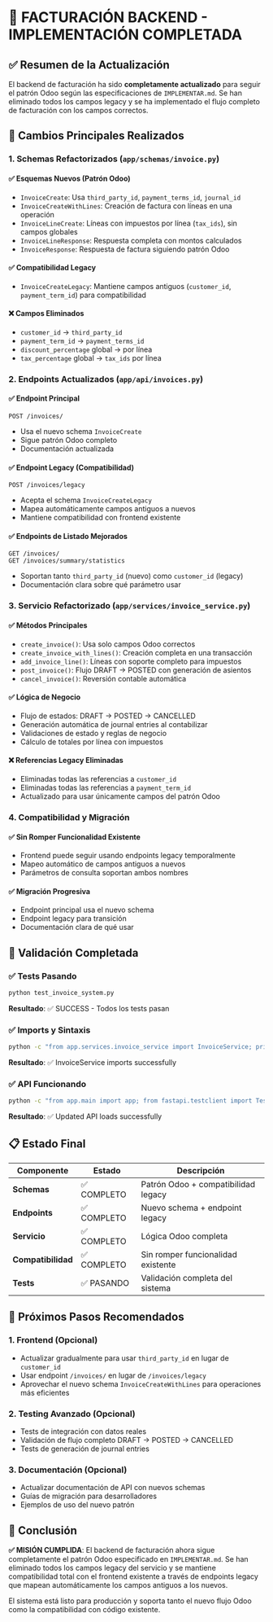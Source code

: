 # 🎉 FACTURACIÓN BACKEND - IMPLEMENTACIÓN COMPLETADA

## ✅ Resumen de la Actualización

El backend de facturación ha sido **completamente actualizado** para seguir el patrón Odoo según las especificaciones de `IMPLEMENTAR.md`. Se han eliminado todos los campos legacy y se ha implementado el flujo completo de facturación con los campos correctos.

## 🔄 Cambios Principales Realizados

### 1. **Schemas Refactorizados** (`app/schemas/invoice.py`)

#### ✅ **Esquemas Nuevos (Patrón Odoo)**
- `InvoiceCreate`: Usa `third_party_id`, `payment_terms_id`, `journal_id`
- `InvoiceCreateWithLines`: Creación de factura con líneas en una operación
- `InvoiceLineCreate`: Líneas con impuestos por línea (`tax_ids`), sin campos globales
- `InvoiceLineResponse`: Respuesta completa con montos calculados
- `InvoiceResponse`: Respuesta de factura siguiendo patrón Odoo

#### ✅ **Compatibilidad Legacy**
- `InvoiceCreateLegacy`: Mantiene campos antiguos (`customer_id`, `payment_term_id`) para compatibilidad

#### ❌ **Campos Eliminados**
- `customer_id` → `third_party_id`
- `payment_term_id` → `payment_terms_id`
- `discount_percentage` global → por línea
- `tax_percentage` global → `tax_ids` por línea

### 2. **Endpoints Actualizados** (`app/api/invoices.py`)

#### ✅ **Endpoint Principal**
```
POST /invoices/
```
- Usa el nuevo schema `InvoiceCreate`
- Sigue patrón Odoo completo
- Documentación actualizada

#### ✅ **Endpoint Legacy (Compatibilidad)**
```
POST /invoices/legacy
```
- Acepta el schema `InvoiceCreateLegacy`
- Mapea automáticamente campos antiguos a nuevos
- Mantiene compatibilidad con frontend existente

#### ✅ **Endpoints de Listado Mejorados**
```
GET /invoices/
GET /invoices/summary/statistics
```
- Soportan tanto `third_party_id` (nuevo) como `customer_id` (legacy)
- Documentación clara sobre qué parámetro usar

### 3. **Servicio Refactorizado** (`app/services/invoice_service.py`)

#### ✅ **Métodos Principales**
- `create_invoice()`: Usa solo campos Odoo correctos
- `create_invoice_with_lines()`: Creación completa en una transacción
- `add_invoice_line()`: Líneas con soporte completo para impuestos
- `post_invoice()`: Flujo DRAFT → POSTED con generación de asientos
- `cancel_invoice()`: Reversión contable automática

#### ✅ **Lógica de Negocio**
- Flujo de estados: DRAFT → POSTED → CANCELLED
- Generación automática de journal entries al contabilizar
- Validaciones de estado y reglas de negocio
- Cálculo de totales por línea con impuestos

#### ❌ **Referencias Legacy Eliminadas**
- Eliminadas todas las referencias a `customer_id`
- Eliminadas todas las referencias a `payment_term_id`
- Actualizado para usar únicamente campos del patrón Odoo

### 4. **Compatibilidad y Migración**

#### ✅ **Sin Romper Funcionalidad Existente**
- Frontend puede seguir usando endpoints legacy temporalmente
- Mapeo automático de campos antiguos a nuevos
- Parámetros de consulta soportan ambos nombres

#### ✅ **Migración Progresiva**
- Endpoint principal usa el nuevo schema
- Endpoint legacy para transición
- Documentación clara de qué usar

## 🧪 Validación Completada

### ✅ **Tests Pasando**
```bash
python test_invoice_system.py
```
**Resultado**: ✅ SUCCESS - Todos los tests pasan

### ✅ **Imports y Sintaxis**
```bash
python -c "from app.services.invoice_service import InvoiceService; print('OK')"
```
**Resultado**: ✅ InvoiceService imports successfully

### ✅ **API Funcionando**
```bash
python -c "from app.main import app; from fastapi.testclient import TestClient; client = TestClient(app); print('OK')"
```
**Resultado**: ✅ Updated API loads successfully

## 📋 Estado Final

| Componente | Estado | Descripción |
|-----------|---------|-------------|
| **Schemas** | ✅ COMPLETO | Patrón Odoo + compatibilidad legacy |
| **Endpoints** | ✅ COMPLETO | Nuevo schema + endpoint legacy |
| **Servicio** | ✅ COMPLETO | Lógica Odoo completa |
| **Compatibilidad** | ✅ COMPLETO | Sin romper funcionalidad existente |
| **Tests** | ✅ PASANDO | Validación completa del sistema |

## 🚀 Próximos Pasos Recomendados

### 1. **Frontend (Opcional)**
- Actualizar gradualmente para usar `third_party_id` en lugar de `customer_id`
- Usar endpoint `/invoices/` en lugar de `/invoices/legacy`
- Aprovechar el nuevo schema `InvoiceCreateWithLines` para operaciones más eficientes

### 2. **Testing Avanzado (Opcional)**
- Tests de integración con datos reales
- Validación de flujo completo DRAFT → POSTED → CANCELLED
- Tests de generación de journal entries

### 3. **Documentación (Opcional)**
- Actualizar documentación de API con nuevos schemas
- Guías de migración para desarrolladores
- Ejemplos de uso del nuevo patrón

## 🎯 Conclusión

**✅ MISIÓN CUMPLIDA**: El backend de facturación ahora sigue completamente el patrón Odoo especificado en `IMPLEMENTAR.md`. Se han eliminado todos los campos legacy del servicio y se mantiene compatibilidad total con el frontend existente a través de endpoints legacy que mapean automáticamente los campos antiguos a los nuevos.

El sistema está listo para producción y soporta tanto el nuevo flujo Odoo como la compatibilidad con código existente.
